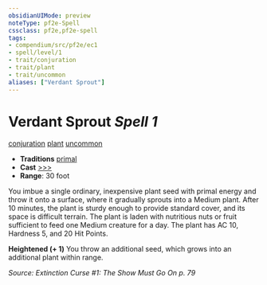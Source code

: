 ```yaml
---
obsidianUIMode: preview
noteType: pf2e-Spell
cssclass: pf2e,pf2e-spell
tags:
- compendium/src/pf2e/ec1
- spell/level/1
- trait/conjuration
- trait/plant
- trait/uncommon
aliases: ["Verdant Sprout"]
---
```

# Verdant Sprout *Spell 1*   
[conjuration](rules/traits/conjuration.md "Conjuration School Trait")  [plant](rules/traits/plant.md "Plant Creature Type Trait")  [uncommon](rules/traits/uncommon.md "Uncommon Rarity Trait")  

- **Traditions** [primal](rules/traits/primal.md "Primal Tradition Trait")
- **Cast** [>>>](rules/core-rulebook/chapter-9-playing-the-game.md#Actions "Three-Action") 
- **Range**: 30 foot

You imbue a single ordinary, inexpensive plant seed with primal energy and throw it onto a surface, where it gradually sprouts into a Medium plant. After 10 minutes, the plant is sturdy enough to provide standard cover, and its space is difficult terrain. The plant is laden with nutritious nuts or fruit sufficient to feed one Medium creature for a day. The plant has AC 10, Hardness 5, and 20 Hit Points.

**Heightened (+ 1)** You throw an additional seed, which grows into an additional plant within range.

*Source: Extinction Curse #1: The Show Must Go On p. 79*
